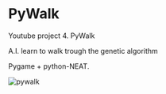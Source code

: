 # PyWalk
Youtube project 4. PyWalk

A.I. learn to walk trough the genetic algorithm

Pygame + python-NEAT.

![pywalk](https://user-images.githubusercontent.com/16572520/65689417-55f9c480-e06d-11e9-9461-8d7f1155f938.gif)
